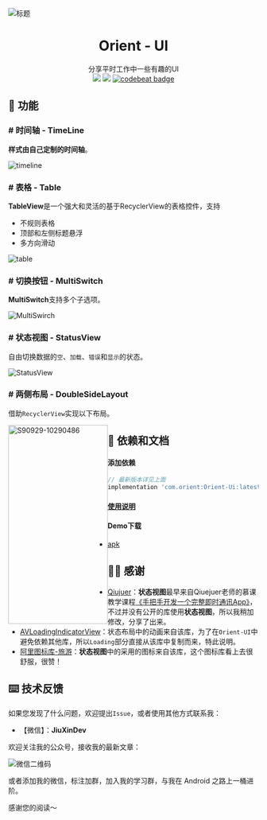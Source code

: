 ![标题](https://github.com/mCyp/Orient-Ui/blob/master/picture/cover.png)

<h1 align="center">Orient - UI</h1>
<div align="center">
  分享平时工作中一些有趣的UI</br>
<img src = "https://api.bintray.com/packages/jiewang19951030/Maven/Orient-Ui/images/download.svg"/> <img src="https://img.shields.io/badge/license-Apache2.0-green.svg" style="" /> <a href="https://codebeat.co/projects/github-com-mcyp-orient-ui-master"><img alt="codebeat badge" src="https://codebeat.co/badges/33618fe7-81fe-4d7f-ac59-054a8c62a556" /></a>


</div>

## 💫 功能

### # 时间轴 - TimeLine

**样式由自己定制的时间轴**。

![timeline](https://github.com/mCyp/Orient-Ui/blob/master/picture/Timeline.png)

### # 表格 - Table

**TableView**是一个强大和灵活的基于RecyclerView的表格控件，支持

- 不规则表格
- 顶部和左侧标题悬浮
- 多方向滑动

![table](https://github.com/mCyp/Orient-Ui/blob/master/picture/table.jpg)

### # 切换按钮 - MultiSwitch

**MultiSwitch**支持多个子选项。

![MultiSwirch](https://github.com/mCyp/Orient-Ui/blob/master/picture/MultiSwitch.gif)

### # 状态视图 - StatusView

自由切换数据的`空`、`加载`、`错误`和`显示`的状态。

![StatusView](https://github.com/mCyp/Orient-Ui/blob/master/picture/StatusView.gif)

### # 两侧布局 - DoubleSideLayout

借助`RecyclerView`实现以下布局。

<img width="200" height="400" src="https://github.com/mCyp/Orient-Ui/blob/master/picture/%E4%B8%A4%E4%BE%A7%E5%B8%83%E5%B1%80.png" alt="S90929-10290486"  style="float:left;" />

## 📖 依赖和文档

####  添加依赖

```groovy
// 最新版本详见上面
implementation 'com.orient:Orient-Ui:latestVersion'
```

#### [使用说明](https://github.com/mCyp/Orient-Ui/blob/master/doc/Document.md)

####  Demo下载

- [apk](https://github.com/mCyp/Orient-Ui/blob/master/apk/orient-ui.apk?raw=true)

## 🦸‍♂️ 感谢

- [Qiujuer](https://github.com/qiujuer)：**状态视图**最早来自Qiuejuer老师的慕课教学课程[《手把手开发一个完整即时通讯App》](https://coding.imooc.com/learn/list/100.html)，不过并没有公开的库使用**状态视图**，所以我稍加修改，分享了出来。
- [AVLoadingIndicatorView](https://github.com/81813780/AVLoadingIndicatorView)：状态布局中的动画来自该库，为了在`Orient-UI`中避免依赖其他库，所以`Loading`部分直接从该库中复制而来，特此说明。
- [阿里图标库-旅游](https://www.iconfont.cn/collections/detail?cid=18705)：**状态视图**中的采用的图标来自该库，这个图标库看上去很舒服，很赞！

## ⌨️ 技术反馈

如果您发现了什么问题，欢迎提出`Issue`，或者使用其他方式联系我：

- 【微信】：**JiuXinDev**

欢迎关注我的公众号，接收我的最新文章：

![微信二维码](https://github.com/mCyp/Hoo/blob/master/pic/微信二维码.png)

或者添加我的微信，标注加群，加入我的学习群，与我在 Android 之路上一桶进阶。

感谢您的阅读～

